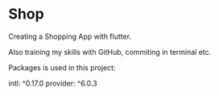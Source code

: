 # Shop

Creating a Shopping App with flutter.

Also training my skills with GitHub, commiting in terminal etc.


Packages is used in this project:

intl: ^0.17.0
provider: ^6.0.3